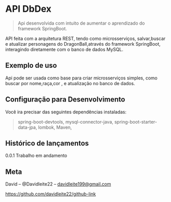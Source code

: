 # API DbDex

> Api desenvolvida com intuito de aumentar o aprendizado do framework SpringBoot.

API feita com a arquitetura REST, tendo como microsserviços, salvar,buscar e atualizar personagens 
do DragonBall,através do framework SpringBoot, interagindo diretamente com o banco de dados MySQL.

## Exemplo de uso
Api pode ser usada como base para criar microsserviços simples, como buscar por nome,raça,cor , e atualização no banco de dados.

## Configuração para Desenvolvimento
Você ira precisar das seguintes dependências instaladas:

>spring-boot-devtools,
>mysql-connector-java,
>spring-boot-starter-data-jpa,
>lombok,
>Maven,

## Histórico de lançamentos
0.0.1
Trabalho em andamento

## Meta
David – @Davidleite22 – davidleite199@gmail.com

https://github.com/davidleite22/github-link

